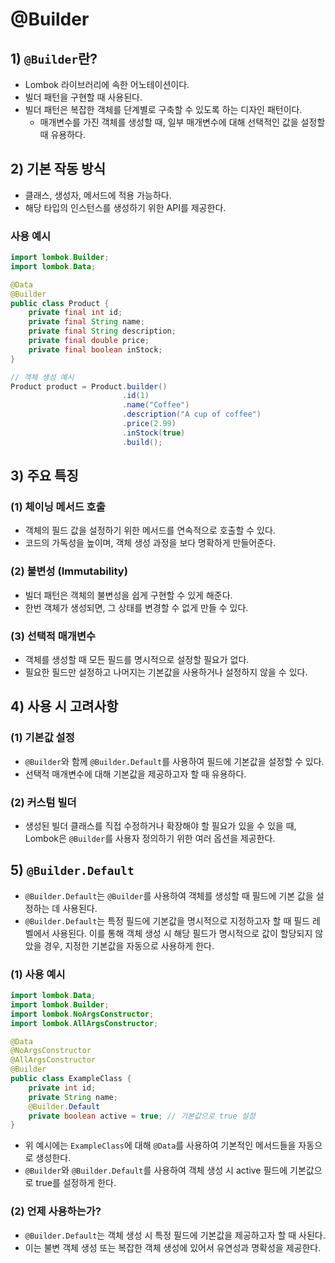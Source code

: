 # @Builder
## 1) `@Builder`란?
- Lombok 라이브러리에 속한 어노테이션이다.
- 빌더 패턴을 구현할 때 사용된다.
- 빌더 패턴은 복잡한 객체를 단계별로 구축할 수 있도록 하는 디자인 패턴이다.
	- 매개변수를 가진 객체를 생성할 때, 일부 매개변수에 대해 선택적인 값을 설정할 때 유용하다.

## 2) 기본 작동 방식
- 클래스, 생성자, 메서드에 적용 가능하다.
- 해당 타입의 인스턴스를 생성하기 위한 API를 제공한다.
### 사용 예시
```java
import lombok.Builder;
import lombok.Data;

@Data
@Builder
public class Product {
    private final int id;
    private final String name;
    private final String description;
    private final double price;
    private final boolean inStock;
}

// 객체 생성 예시
Product product = Product.builder()
                         .id(1)
                         .name("Coffee")
                         .description("A cup of coffee")
                         .price(2.99)
                         .inStock(true)
                         .build();
```

## 3) 주요 특징
### (1) 체이닝 메서드 호출
- 객체의 필드 값을 설정하기 위한 메서드를 연속적으로 호출할 수 있다.
- 코드의 가독성을 높이며, 객체 생성 과정을 보다 명확하게 만들어준다.

### (2) 불변성 (Immutability)
- 빌더 패턴은 객체의 불변성을 쉽게 구현할 수 있게 해준다.
- 한번 객체가 생성되면, 그 상태를 변경할 수 없게 만들 수 있다.

### (3) 선택적 매개변수
- 객체를 생성할 때 모든 필드를 명시적으로 설정할 필요가 없다.
- 필요한 필드만 설정하고 나머지는 기본값을 사용하거나 설정하지 않을 수 있다.

## 4) 사용 시 고려사항
### (1) 기본값 설정
- `@Builder`와 함께 `@Builder.Default`를 사용하여 필드에 기본값을 설정할 수 있다.
- 선택적 매개변수에 대해 기본값을 제공하고자 할 때 유용하다.

### (2) 커스텀 빌더
- 생성된 빌더 클래스를 직접 수정하거나 확장해야 할 필요가 있을 수 있을 때, Lombok은 `@Builder`를 사용자 정의하기 위한 여러 옵션을 제공한다.

## 5) `@Builder.Default`
- `@Builder.Default`는 `@Builder`를 사용하여 객체를 생성할 때 필드에 기본 값을 설정하는 데 사용된다.
- `@Builder.Default`는 특정 필드에 기본값을 명시적으로 지정하고자 할 때 필드 레벨에서 사용된다. 이를 통해 객체 생성 시 해당 필드가 명시적으로 값이 할당되지 않았을 경우, 지정한 기본값을 자동으로 사용하게 한다.

### (1) 사용 예시
```java
import lombok.Data;
import lombok.Builder;
import lombok.NoArgsConstructor;
import lombok.AllArgsConstructor;

@Data
@NoArgsConstructor
@AllArgsConstructor
@Builder
public class ExampleClass {
    private int id;
    private String name;
    @Builder.Default
    private boolean active = true; // 기본값으로 true 설정
}
```
- 위 예시에는 `ExampleClass`에 대해 `@Data`를 사용하여 기본적인 메서드들을 자동으로 생성한다.
- `@Builder`와 `@Builder.Default`를 사용하여 객체 생성 시 active 필드에 기본값으로 true를 설정하게 한다.

### (2) 언제 사용하는가?
- `@Builder.Default`는 객체 생성 시 특정 필드에 기본값을 제공하고자 할 때 사된다.
- 이는 불변 객체 생성 또는 복잡한 객체 생성에 있어서 유연성과 명확성을 제공한다.